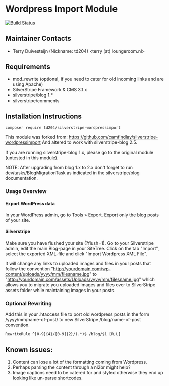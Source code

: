 # Wordpress Import Module
[![Build Status](https://travis-ci.org/camfindlay/silverstripe-wordpressimport.png?branch=master)](https://travis-ci.org/camfindlay/silverstripe-wordpressimport)

## Maintainer Contacts
* Terry Duivesteijn (Nickname: td204) <terry (at) loungeroom.nl>

## Requirements
* mod_rewrite (optional, if you need to cater for old incoming links and are using Apache)
* SilverStripe Framework & CMS 3.1.x
* silverstripe/blog 1.*
* silverstripe/comments

## Installation Instructions

    composer require td204/silverstripe-wordpressimport

This module was forked from: https://github.com/camfindlay/silverstripe-wordpressimport
And altered to work with silverstripe-blog 2.5.

If you are running silverstripe-blog 1.x, please go to the original module (untested in this module). 

NOTE: After upgrading from blog 1.x to 2.x don't forget to run dev/tasks/BlogMigrationTask as indicated in the silverstripe/blog documentation.

### Usage Overview

#### Export WordPress data
In your WordPress admin, go to Tools » Export. Export only the blog posts of your site.

#### Silverstripe
Make sure you have flushed your site (?flush=1).
Go to your Silverstripe admin, edit the main Blog-page in your SiteTree. 
Click on the tab "Import", select the exported XML-file and click "Import Wordpress XML File".


It will change any links to uploaded images and 
files in your posts that follow the convention 
"http://yourdomain.com/wp-content/uploads/yyyy/mm/filesname.jpg" 
to "http://yourdomain.com/assets/Uploads/yyyy/mm/filesname.jpg" 
which allows you to migrate you uploaded images 
and files over to SilverStripe assets folder while maintaining 
images in your posts.

### Optional Rewriting
Add this in your .htaccess file to port old 
wordpress posts in the form /yyyy/mm/name-of-post/
 to new SilverStripe /blog/name-of-post convention.

    RewriteRule ^[0-9]{4}/[0-9]{2}/(.*)$ /blog/$1 [R,L]

## Known issues:
1. Content can lose a lot of the formatting coming from Wordpress.
2. Perhaps parsing the content through a nl2br might help?
3. Image captions need to be catered for and styled otherwise they end up looking like un-parse shortcodes.
